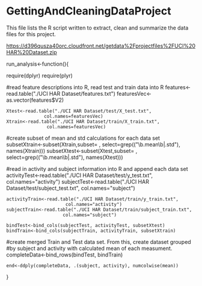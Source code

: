 # GettingAndCleaningDataProject
This file lists the R script written to extract, clean and summarize the data files 
for this project.

https://d396qusza40orc.cloudfront.net/getdata%2Fprojectfiles%2FUCI%20HAR%20Dataset.zip

run_analysis<-function(){
 
  require(dplyr)
  require(plyr)
  
  #read feature descriptions into R, read test and train data into R
    features<-read.table("./UCI HAR Dataset/features.txt")
    featuresVec<-as.vector(features$V2)

    Xtest<-read.table("./UCI HAR Dataset/test/X_test.txt", 
                  col.names=featuresVec)
    Xtrain<-read.table("./UCI HAR Dataset/train/X_train.txt", 
                   col.names=featuresVec)

#create subset of mean and std calculations for each data set
    subsetXtrain<-subset(Xtrain,subset= , select=grep(("\\b.mean\\b|.std"), 
                                         names(Xtrain)))
    subsetXtest<-subset(Xtest,subset= , select=grep(("\\b.mean\\b|.std"), 
                                          names(Xtest)))

#read in activity and subject information into R and append each data set
    activityTest<-read.table("./UCI HAR Dataset/test/y_test.txt", 
                             col.names="activity")
    subjectTest<-read.table("./UCI HAR Dataset/test/subject_test.txt", 
                        col.names="subject")

    activityTrain<-read.table("./UCI HAR Dataset/train/y_train.txt", 
                          col.names="activity")
    subjectTrain<-read.table("./UCI HAR Dataset/train/subject_train.txt", 
                         col.names="subject")

    bindTest<-bind_cols(subjectTest, activityTest, subsetXtest)
    bindTrain<-bind_cols(subjectTrain, activityTrain, subsetXtrain)

#create merged Train and Test data set.  From this, create dataset grouped
#by subject and activity with calculated mean of each measument. 
    completeData<-bind_rows(bindTest, bindTrain)

    end<-ddply(completeData, .(subject, activity), numcolwise(mean))
       

}
